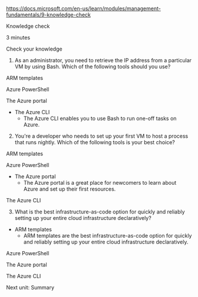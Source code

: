 https://docs.microsoft.com/en-us/learn/modules/management-fundamentals/9-knowledge-check

Knowledge check

3 minutes

Check your knowledge
1. As an administrator, you need to retrieve the IP address from a particular VM by using Bash. Which of the following tools should you use?

ARM templates

Azure PowerShell

The Azure portal

* The Azure CLI
    * The Azure CLI enables you to use Bash to run one-off tasks on Azure.

2. You're a developer who needs to set up your first VM to host a process that runs nightly. Which of the following tools is your best choice?

ARM templates

Azure PowerShell

* The Azure portal
    * The Azure portal is a great place for newcomers to learn about Azure and set up their first resources.

The Azure CLI

3. What is the best infrastructure-as-code option for quickly and reliably setting up your entire cloud infrastructure declaratively?

* ARM templates
    * ARM templates are the best infrastructure-as-code option for quickly and reliably setting up your entire cloud infrastructure declaratively.

Azure PowerShell

The Azure portal

The Azure CLI

Next unit: Summary
